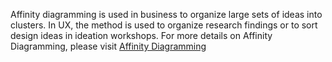 Affinity diagramming is used in business to organize large sets of ideas into clusters. In UX, the method is used to organize research findings or to sort design ideas in ideation workshops.
For more details on Affinity Diagramming, please visit  [Affinity Diagramming](https://www.nngroup.com/articles/affinity-diagram/)
